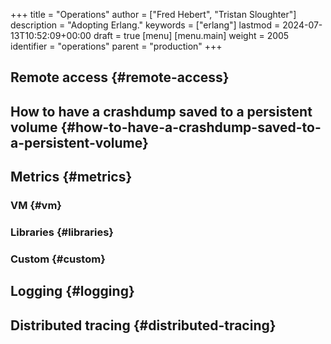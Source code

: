 +++
title = "Operations"
author = ["Fred Hebert", "Tristan Sloughter"]
description = "Adopting Erlang."
keywords = ["erlang"]
lastmod = 2024-07-13T10:52:09+00:00
draft = true
[menu]
  [menu.main]
    weight = 2005
    identifier = "operations"
    parent = "production"
+++

## Remote access {#remote-access}


## How to have a crashdump saved to a persistent volume {#how-to-have-a-crashdump-saved-to-a-persistent-volume}


## Metrics {#metrics}


### VM {#vm}


### Libraries {#libraries}


### Custom {#custom}


## Logging {#logging}


## Distributed tracing {#distributed-tracing}

